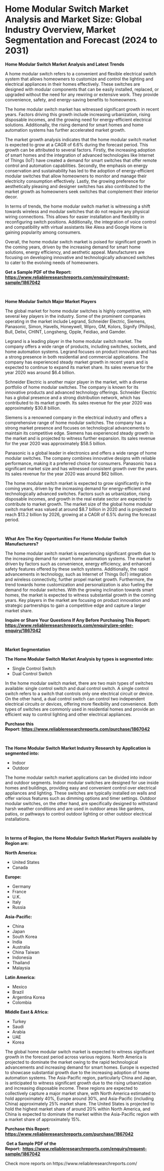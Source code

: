 <p><h1>Home Modular Switch Market Analysis and Market Size: Global Industry Overview, Market Segmentation and Forecast (2024 to 2031)</h1></p><p><strong>Home Modular Switch Market Analysis and Latest Trends</strong></p>
<p><p>A home modular switch refers to a convenient and flexible electrical switch system that allows homeowners to customize and control the lighting and electrical appliances in their homes effectively. These switches are designed with modular components that can be easily installed, replaced, or upgraded without the need for any rewiring or extensive work. They provide convenience, safety, and energy-saving benefits to homeowners.</p><p>The home modular switch market has witnessed significant growth in recent years. Factors driving this growth include increasing urbanization, rising disposable incomes, and the growing need for energy-efficient electrical solutions. Additionally, the rising demand for smart homes and home automation systems has further accelerated market growth.</p><p>The market growth analysis indicates that the home modular switch market is expected to grow at a CAGR of 6.6% during the forecast period. This growth can be attributed to several factors. Firstly, the increasing adoption of smart homes and the integration of advanced technologies like Internet of Things (IoT) have created a demand for smart switches that offer remote control and automation capabilities. Secondly, the emphasis on energy conservation and sustainability has led to the adoption of energy-efficient modular switches that allow homeowners to monitor and manage their electricity consumption effectively. Lastly, the growing preference for aesthetically pleasing and designer switches has also contributed to the market growth as homeowners seek switches that complement their interior decor.</p><p>In terms of trends, the home modular switch market is witnessing a shift towards wireless and modular switches that do not require any physical wiring connections. This allows for easier installation and flexibility in reconfiguring switch positions. Additionally, the integration of voice control and compatibility with virtual assistants like Alexa and Google Home is gaining popularity among consumers.</p><p>Overall, the home modular switch market is poised for significant growth in the coming years, driven by the increasing demand for smart home solutions, energy efficiency, and aesthetic appeal. Manufacturers are focusing on developing innovative and technologically advanced switches to cater to the evolving needs of homeowners.</p></p>
<p><strong>Get a Sample PDF of the Report:&nbsp; <a href="https://www.reliableresearchreports.com/enquiry/request-sample/1867042">https://www.reliableresearchreports.com/enquiry/request-sample/1867042</a></strong></p>
<p>&nbsp;</p>
<p><strong>Home Modular Switch Major Market Players</strong></p>
<p><p>The global market for home modular switches is highly competitive, with several key players in the industry. Some of the prominent companies operating in the market include Legrand, Schneider Electric, Siemens, Panasonic, Simon, Havells, Honeywell, Wipro, GM, Kolors, Signify (Philips), Bull, Delixi, CHINT, Longsheng, Opple, Feidiao, and Gamder.</p><p>Legrand is a leading player in the home modular switch market. The company offers a wide range of products, including switches, sockets, and home automation systems. Legrand focuses on product innovation and has a strong presence in both residential and commercial applications. The company has experienced steady market growth in recent years and is expected to continue to expand its market share. Its sales revenue for the year 2020 was around $6.4 billion.</p><p>Schneider Electric is another major player in the market, with a diverse portfolio of home modular switches. The company is known for its innovative products and advanced technology offerings. Schneider Electric has a global presence and a strong distribution network, which has contributed to its market growth. Its sales revenue for the year 2020 was approximately $30.8 billion.</p><p>Siemens is a renowned company in the electrical industry and offers a comprehensive range of home modular switches. The company has a strong market presence and focuses on technological advancements to maintain its competitive edge. Siemens has experienced steady growth in the market and is projected to witness further expansion. Its sales revenue for the year 2020 was approximately $58.5 billion.</p><p>Panasonic is a global leader in electronics and offers a wide range of home modular switches. The company combines innovative designs with reliable performance, making it a preferred choice for consumers. Panasonic has a significant market size and has witnessed consistent growth over the years. Its sales revenue for the year 2020 was around $62 billion.</p><p>The home modular switch market is expected to grow significantly in the coming years, driven by the increasing demand for energy-efficient and technologically advanced switches. Factors such as urbanization, rising disposable incomes, and growth in the real estate sector are expected to contribute to market growth. The market size of the global home modular switch market was valued at around $8.7 billion in 2020 and is projected to reach $13.2 billion by 2026, growing at a CAGR of 6.5% during the forecast period.</p></p>
<p>&nbsp;</p>
<p><strong>What Are The Key Opportunities For Home Modular Switch Manufacturers?</strong></p>
<p><p>The home modular switch market is experiencing significant growth due to the increasing demand for smart home automation systems. The market is driven by factors such as convenience, energy efficiency, and enhanced safety features offered by these switch systems. Additionally, the rapid advancements in technology, such as Internet of Things (IoT) integration and wireless connectivity, further propel market growth. Furthermore, the trend towards home customization and personalization is also fueling the demand for modular switches. With the growing inclination towards smart homes, the market is expected to witness substantial growth in the coming years. Key players in the market are focusing on product innovation and strategic partnerships to gain a competitive edge and capture a larger market share.</p></p>
<p><strong>Inquire or Share Your Questions If Any Before Purchasing This Report: <a href="https://www.reliableresearchreports.com/enquiry/pre-order-enquiry/1867042">https://www.reliableresearchreports.com/enquiry/pre-order-enquiry/1867042</a></strong></p>
<p>&nbsp;</p>
<p><strong>Market Segmentation</strong></p>
<p><strong>The Home Modular Switch Market Analysis by types is segmented into:</strong></p>
<p><ul><li>Single Control Switch</li><li>Dual Control Switch</li></ul></p>
<p><p>In the home modular switch market, there are two main types of switches available: single control switch and dual control switch. A single control switch refers to a switch that controls only one electrical circuit or device. On the other hand, a dual control switch can control two independent electrical circuits or devices, offering more flexibility and convenience. Both types of switches are commonly used in residential homes and provide an efficient way to control lighting and other electrical appliances.</p></p>
<p><strong>Purchase this Report:&nbsp;<a href="https://www.reliableresearchreports.com/purchase/1867042">https://www.reliableresearchreports.com/purchase/1867042</a></strong></p>
<p>&nbsp;</p>
<p><strong>The Home Modular Switch Market Industry Research by Application is segmented into:</strong></p>
<p><ul><li>Indoor</li><li>Outdoor</li></ul></p>
<p><p>The home modular switch market applications can be divided into indoor and outdoor segments. Indoor modular switches are designed for use inside homes and buildings, providing easy and convenient control over electrical appliances and lighting. These switches are typically installed on walls and offer various features such as dimming options and timer settings. Outdoor modular switches, on the other hand, are specifically designed to withstand harsh weather conditions and are used in outdoor areas like gardens, patios, or pathways to control outdoor lighting or other outdoor electrical installations.</p></p>
<p>&nbsp;</p>
<p><strong>In terms of Region, the Home Modular Switch Market Players available by Region are:</strong></p>
<p>
    <p> <strong> North America: </strong>
        <ul>
            <li>United States</li>
            <li>Canada</li>
        </ul>
        </p> 
    <p> <strong> Europe: </strong>
        <ul>
            <li>Germany</li>
            <li>France</li>
            <li>U.K.</li>
            <li>Italy</li>
            <li>Russia</li>
        </ul>
        </p> 
    <p> <strong> Asia-Pacific: </strong>
        <ul>
            <li>China</li>
            <li>Japan</li>
            <li>South Korea</li>
            <li>India</li>
            <li>Australia</li>
            <li>China Taiwan</li>
            <li>Indonesia</li>
            <li>Thailand</li>
            <li>Malaysia</li>
        </ul>
        </p> 
    <p> <strong> Latin America: </strong>
        <ul>
            <li>Mexico</li>
            <li>Brazil</li>
            <li>Argentina Korea</li>
            <li>Colombia</li>
        </ul>
        </p> 
    <p> <strong> Middle East & Africa: </strong>
        <ul>
            <li>Turkey</li>
            <li>Saudi</li>
            <li>Arabia</li>
            <li>UAE</li>
            <li>Korea</li>
        </ul>
    </p>
    </p>
<p><p>The global home modular switch market is expected to witness significant growth in the forecast period across various regions. North America is projected to dominate the market owing to the rapid technological advancements and increasing demand for smart homes. Europe is expected to showcase substantial growth due to the increasing adoption of home automation systems. The Asia-Pacific region, particularly China and Japan, is anticipated to witness significant growth due to the rising urbanization and increasing disposable income. These regions are expected to collectively capture a major market share, with North America estimated to hold approximately 40%, Europe around 30%, and Asia-Pacific (including China) approximately 25% market share. The United States is projected to hold the highest market share of around 20% within North America, and China is expected to dominate the market within the Asia-Pacific region with a market share of approximately 15%.</p></p>
<p><strong>Purchase this Report: <a href="https://www.reliableresearchreports.com/purchase/1867042">https://www.reliableresearchreports.com/purchase/1867042</a></strong></p>
<p>&nbsp;<strong>Get a Sample PDF of the Report:&nbsp;&nbsp;<a href="https://www.reliableresearchreports.com/enquiry/request-sample/1867042">https://www.reliableresearchreports.com/enquiry/request-sample/1867042</a></strong></p>
<p><strong></strong></p>
<p>Check more reports on https://www.reliableresearchreports.com/</p>